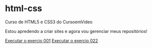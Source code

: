 # html-css
 Curso de HTML5 e CSS3 do CursoemVideo

Estou apredendo a criar sites e agora vou gerenciar meus repositórios!

<a href="https://marcosfmd.github.io/html-css/exercicios/ex001/index.html">Executar o exercio 001</a>
<a href="https://marcosfmd.github.io/html-css/exercicios/ex022/fundo.html">Executar o exercio 022</a>

